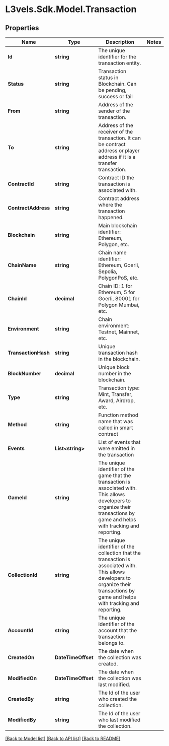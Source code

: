 # L3vels.Sdk.Model.Transaction

## Properties

Name | Type | Description | Notes
------------ | ------------- | ------------- | -------------
**Id** | **string** | The unique identifier for the transaction entity. | 
**Status** | **string** | Transaction status in Blockchain. Can be pending, success or fail | 
**From** | **string** | Address of the sender of the transaction. | 
**To** | **string** | Address of the receiver of the transaction. It can be contract address or player address if it is a transfer transaction. | 
**ContractId** | **string** | Contract ID the transaction is associated with. | 
**ContractAddress** | **string** | Contract address where the transaction happened. | 
**Blockchain** | **string** | Main blockchain identifier: Ethereum, Polygon, etc. | 
**ChainName** | **string** | Chain name identifier: Ethereum, Goerli, Sepolia, PolygonPoS, etc. | 
**ChainId** | **decimal** | Chain ID: 1 for Ethereum, 5 for Goerli, 80001 for Polygon Mumbai, etc. | 
**Environment** | **string** | Chain environment: Testnet, Mainnet, etc. | 
**TransactionHash** | **string** | Unique transaction hash in the blockchain. | 
**BlockNumber** | **decimal** | Unique block number in the blockchain. | 
**Type** | **string** | Transaction type: Mint, Transfer, Award, Airdrop, etc. | 
**Method** | **string** | Function method name that was called in smart contract | 
**Events** | **List&lt;string&gt;** | List of events that were emitted in the transaction | 
**GameId** | **string** | The unique identifier of the game that the transaction is associated with. This allows developers to organize their transactions by game and helps with tracking and reporting. | 
**CollectionId** | **string** | The unique identifier of the collection that the transaction is associated with. This allows developers to organize their transactions by game and helps with tracking and reporting. | 
**AccountId** | **string** | The unique identifier of the account that the transaction belongs to. | 
**CreatedOn** | **DateTimeOffset** | The date when the collection was created. | 
**ModifiedOn** | **DateTimeOffset** | The date when the collection was last modified. | 
**CreatedBy** | **string** | The Id of the user who created the collection. | 
**ModifiedBy** | **string** | The Id of the user who last modified the collection. | 

[[Back to Model list]](../README.md#documentation-for-models) [[Back to API list]](../README.md#documentation-for-api-endpoints) [[Back to README]](../README.md)

